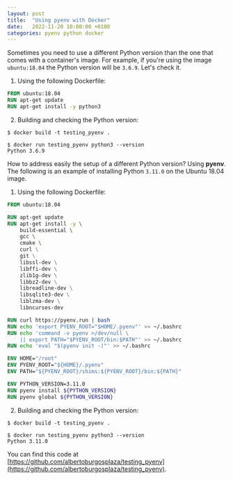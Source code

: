```yaml
---
layout: post
title:  "Using pyenv with Docker"
date:   2022-11-20 10:00:00 +0100
categories: pyenv python docker
---
```

Sometimes you need to use a different Python version than the one that comes with a container's image. For example, if you're using the image `ubuntu:18.04` the Python version will be `3.6.9`. Let's check it.

1. Using the following Dockerfile:
```dockerfile
FROM ubuntu:18.04
RUN apt-get update
RUN apt-get install -y python3
```

2. Building and checking the Python version:

```shell
$ docker build -t testing_pyenv .
```

```shell
$ docker run testing_pyenv python3 --version
Python 3.6.9
```

How to address easily the setup of a different Python version? Using **pyenv**. The following is an example of installing Python `3.11.0` on the Ubuntu 18.04 image.

1. Using the following Dockerfile:

```dockerfile
FROM ubuntu:18.04

RUN apt-get update
RUN apt-get install -y \
    build-essential \
    gcc \
    cmake \ 
    curl \
    git \
    libssl-dev \
    libffi-dev \
    zlib1g-dev \
    libbz2-dev \
    libreadline-dev \
    libsqlite3-dev \
    liblzma-dev \
    libncurses-dev

RUN curl https://pyenv.run | bash
RUN echo 'export PYENV_ROOT="$HOME/.pyenv"' >> ~/.bashrc
RUN echo 'command -v pyenv >/dev/null \
    || export PATH="$PYENV_ROOT/bin:$PATH"' >> ~/.bashrc
RUN echo 'eval "$(pyenv init -)"' >> ~/.bashrc

ENV HOME="/root"
ENV PYENV_ROOT="${HOME}/.pyenv"
ENV PATH="${PYENV_ROOT}/shims:${PYENV_ROOT}/bin:${PATH}"

ENV PYTHON_VERSION=3.11.0
RUN pyenv install ${PYTHON_VERSION}
RUN pyenv global ${PYTHON_VERSION}
```

2. Building and checking the Python version:

```shell
$ docker build -t testing_pyenv .
```

```shell
$ docker run testing_pyenv python3 --version
Python 3.11.0
```

You can find this code at [https://github.com/albertoburgosplaza/testing_pyenv](https://github.com/albertoburgosplaza/testing_pyenv).